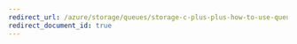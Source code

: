 ```yaml
---
redirect_url: /azure/storage/queues/storage-c-plus-plus-how-to-use-queues
redirect_document_id: true
---
```

